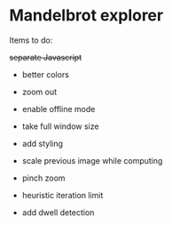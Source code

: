 Mandelbrot explorer
===================

Items to do:

~~separate Javascript~~

- better colors

- zoom out

- enable offline mode

- take full window size

- add styling

- scale previous image while computing

- pinch zoom

- heuristic iteration limit

- add dwell detection


